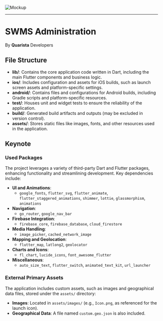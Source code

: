 
![Mockup](https://github.com/user-attachments/assets/2f6332c3-34e9-42a5-a3cc-d16db33497b9)
<hr/>

# SWMS Administration

<span> By **Quarista** Developers </span>

## File Structure

- **lib/**: Contains the core application code written in Dart, including the main Flutter components and business logic.
- **ios/**: Includes configuration and assets for iOS builds, such as launch screen assets and platform-specific settings.
- **android/**: Contains files and configurations for Android builds, including Gradle scripts and platform-specific resources.
- **test/**: Houses unit and widget tests to ensure the reliability of the application.
- **build/**: Generated build artifacts and outputs (may be excluded in version control).
- **assets/**: Stores static files like images, fonts, and other resources used in the application.

## Keynote

### Used Packages
The project leverages a variety of third-party Dart and Flutter packages, enhancing functionality and streamlining development. Key dependencies include:

- **UI and Animations**: 
  - `google_fonts`, `flutter_svg`, `flutter_animate`, `flutter_staggered_animations`, `shimmer`, `lottie`, `glassmorphism`, `animations`
- **Navigation**: 
  - `go_router`, `google_nav_bar`
- **Firebase Integration**: 
  - `firebase_core`, `firebase_database`, `cloud_firestore`
- **Media Handling**: 
  - `image_picker`, `cached_network_image`
- **Mapping and Geolocation**: 
  - `flutter_map`, `latlong2`, `geolocator`
- **Charts and Icons**: 
  - `fl_chart`, `lucide_icons`, `font_awesome_flutter`
- **Miscellaneous**: 
  - `auto_size_text`, `flutter_switch`, `animated_text_kit`, `url_launcher`

### External Primary Assets
The application includes custom assets, such as images and geographical data files, stored under the `assets/` directory:
- **Images**: Located in `assets/images/` (e.g., `Icon.png`, as referenced for the launch icon).
- **Geographical Data**: A file named `custom.geo.json` is also included.
